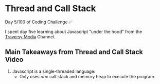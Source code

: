 # Thread and Call Stack 
Day 5/100 of Coding Challenge ✅

I spent day five learning about Javascript "under the hood" from the [Traversy Media](https://youtu.be/-G9c4CMMUKc) Channel. 

## Main Takeaways from Thread and Call Stack Video
1. Javascript is a single-threaded language:
    - Only uses *one* call stack and memory heap to execute the program.